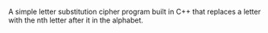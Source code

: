 A simple letter substitution cipher program built in C++ that replaces a letter with the nth letter after it in the alphabet.
